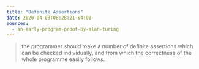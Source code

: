```yaml
---
title: "Definite Assertions"
date: 2020-04-03T08:28:21-04:00
sources:
  - an-early-program-proof-by-alan-turing
---
```


> the programmer should make a number of definite assertions which can be checked individually, and from which the correctness of the whole programme easily follows.
